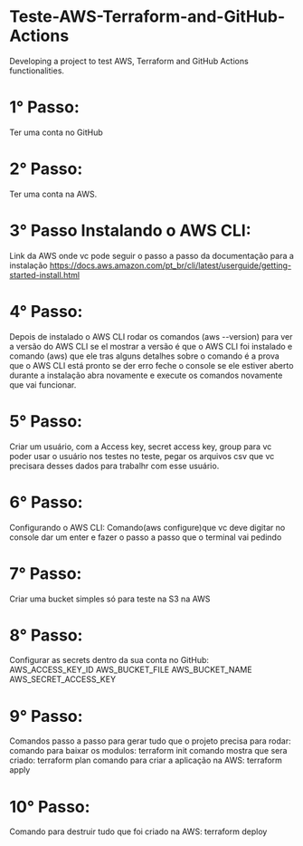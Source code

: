 # Teste-AWS-Terraform-and-GitHub-Actions
Developing a project to test AWS, Terraform and GitHub Actions functionalities.


# 1° Passo:
Ter uma conta no GitHub

# 2° Passo:
Ter uma conta na AWS.

# 3° Passo Instalando o AWS CLI:
Link da AWS onde vc pode seguir o passo a passo da documentação para a instalação
https://docs.aws.amazon.com/pt_br/cli/latest/userguide/getting-started-install.html

# 4° Passo:
Depois de instalado o AWS CLI rodar os comandos (aws  --version) para ver a versão 
do AWS CLI se el mostrar a versão  é que o AWS CLI foi instalado e comando (aws)
que ele tras alguns detalhes sobre o comando é a prova que o AWS CLI está pronto 
se der erro feche o console se ele estiver aberto durante a instalação abra novamente
e execute os comandos novamente que vai funcionar.

# 5° Passo:
Criar um usuário, com a Access key, secret access key, group para vc poder usar o usuário nos testes no teste,
pegar os arquivos csv que vc precisara desses dados para trabalhr com esse usuário.

# 6° Passo:
Configurando o AWS CLI:
Comando(aws configure)que vc deve digitar no console dar um enter e fazer o passo a passo que o terminal vai pedindo

# 7° Passo:
Criar uma bucket simples só para teste na S3 na AWS

# 8° Passo:
Configurar as secrets dentro da sua conta no GitHub:
AWS_ACCESS_KEY_ID
AWS_BUCKET_FILE
AWS_BUCKET_NAME
AWS_SECRET_ACCESS_KEY

# 9° Passo:
Comandos passo a passo para gerar tudo que o projeto precisa para rodar:
comando para baixar os modulos: terraform init
comando mostra que sera criado: terraform plan
comando para criar a aplicação na AWS: terraform apply

# 10° Passo:
Comando para destruir tudo que foi criado na AWS: terraform deploy
 


